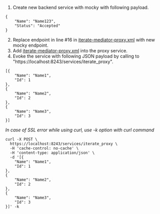 1. Create new backend service with mocky with following payload.
```
{
    "Name": "Name123",
    "Status": "Accepted"
}
```
2. Replace endpoint in line #16 in [iterate-mediator-proxy.xml](iterate-mediator-proxy.xml) with new mocky endpoint.
3. Add [iterate-mediator-proxy.xml](iterate-mediator-proxy.xml) into the proxy service.
4. Evoke the service with following JSON payload by calling to "https://localhost:8243/services/iterate_proxy".
```
[{
    "Name": "Name1",
    "Id": 1
},
{
    "Name": "Name2",
    "Id": 2
},
{
    "Name": "Name3",
    "Id": 3
}]
```
<i>In case of SSL error while using curl, use -k option with curl command</i>

```
curl -X POST \
  https://localhost:8243/services/iterate_proxy \
  -H 'cache-control: no-cache' \
  -H 'content-type: application/json' \
  -d '[{
    "Name": "Name1",
    "Id": 1
},
{
    "Name": "Name2",
    "Id": 2
},
{
    "Name": "Name3",
    "Id": 3
}]' -k
```